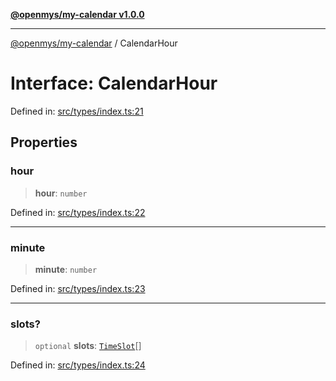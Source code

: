 [**@openmys/my-calendar v1.0.0**](../README.md)

***

[@openmys/my-calendar](../globals.md) / CalendarHour

# Interface: CalendarHour

Defined in: [src/types/index.ts:21](https://github.com/openmys/my-calendar/blob/96ebce4306bfb6a4ab4c4297a9b422c56933c5da/src/types/index.ts#L21)

## Properties

### hour

> **hour**: `number`

Defined in: [src/types/index.ts:22](https://github.com/openmys/my-calendar/blob/96ebce4306bfb6a4ab4c4297a9b422c56933c5da/src/types/index.ts#L22)

***

### minute

> **minute**: `number`

Defined in: [src/types/index.ts:23](https://github.com/openmys/my-calendar/blob/96ebce4306bfb6a4ab4c4297a9b422c56933c5da/src/types/index.ts#L23)

***

### slots?

> `optional` **slots**: [`TimeSlot`](TimeSlot.md)[]

Defined in: [src/types/index.ts:24](https://github.com/openmys/my-calendar/blob/96ebce4306bfb6a4ab4c4297a9b422c56933c5da/src/types/index.ts#L24)
